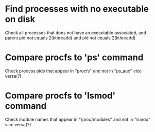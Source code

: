 # Find processes with no executable on disk 
Check all processes that does not have an executable associated, and parent pid not equals 2(kthreadd) and pid not equals 2(kthreadd)

# Compare procfs to 'ps' command
Check process pids that appear in "procfs" and not in "ps_aux"
vice versa(?)

# Compare procfs to 'lsmod' command
Check module names that appear in "/proc/modules" and not in "lsmod"
vice versa(?)

